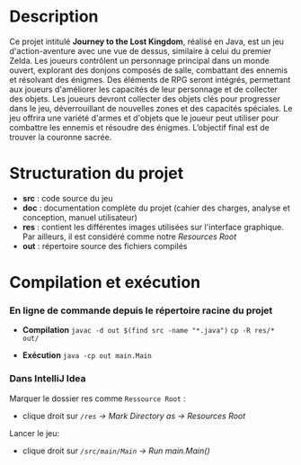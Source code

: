 # Description
Ce projet intitulé **Journey to the Lost Kingdom**, réalisé en Java, est un jeu d'action-aventure avec une vue de dessus, similaire à celui du premier Zelda. Les joueurs contrôlent un personnage principal dans un monde ouvert, explorant des donjons composés de salle, combattant des ennemis et résolvant des énigmes. Des éléments de RPG seront intégrés, permettant aux joueurs d'améliorer les capacités de leur personnage et de collecter des objets. Les joueurs devront collecter des objets clés pour progresser dans le jeu, déverrouillant de nouvelles zones et des capacités spéciales. Le jeu offrira une variété d'armes et d'objets que le joueur peut utiliser pour combattre les ennemis et résoudre des énigmes. L’objectif final est de trouver la couronne sacrée. 

# Structuration du projet

- **src** : code source du jeu
- **doc** : documentation complète du projet (cahier des charges, analyse et conception, manuel utilisateur)
- **res** : contient les différentes images utilisées sur l'interface graphique. Par ailleurs, il est considéré comme notre *Resources Root* 
- **out** : répertoire source des fichiers compilés 

# Compilation et exécution 

### En ligne de commande depuis le répertoire racine du projet
- **Compilation**
```javac -d out $(find src -name "*.java")```
```cp -R res/* out/```

- **Exécution**
```java -cp out main.Main```

### Dans IntelliJ Idea
Marquer le dossier res comme `Ressource Root`  :  
* clique droit sur *`/res` -> Mark Directory as -> Resources Root*  

Lancer le jeu:
* clique droit sur *`/src/main/Main` -> Run main.Main()*